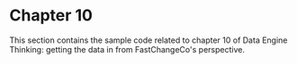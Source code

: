 # Chapter 10

This section contains the sample code related to chapter 10 of Data Engine Thinking: getting the data in from FastChangeCo's perspective.